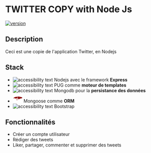 # TWITTER COPY with Node Js

[![version](https://img.shields.io/badge/version-1.0.0-yellow.svg)](https://semver.org)

## Description

Ceci est une copie de l'application Twitter, en Nodejs

## Stack

- <img src="https://cdn.freebiesupply.com/logos/large/2x/nodejs-1-logo-png-transparent.png" height="30" alt="accessibility text"> Nodejs avec le framework **Express**
- <img src="https://cdn.freebiesupply.com/logos/large/2x/pugpugjs-logo-png-transparent.png" height="30" alt="accessibility text"> PUG comme **moteur de templates**
- <img src="https://upload.wikimedia.org/wikipedia/commons/thumb/9/93/MongoDB_Logo.svg/2560px-MongoDB_Logo.svg.png" height="30" alt="accessibility text"> Mongodb pour la **persistance des données**
- <img src="https://raw.githubusercontent.com/github/explore/80688e429a7d4ef2fca1e82350fe8e3517d3494d/topics/mongoose/mongoose.png" height="30" alt="accessibility text"> Mongoose comme **ORM**
- <img src="https://upload.wikimedia.org/wikipedia/commons/thumb/b/b2/Bootstrap_logo.svg/1280px-Bootstrap_logo.svg.png" height="30" alt="accessibility text"> Bootstrap

## Fonctionnalités

- Créer un compte utilisateur
- Rédiger des tweets
- Liker, partager, commenter et supprimer des tweets

